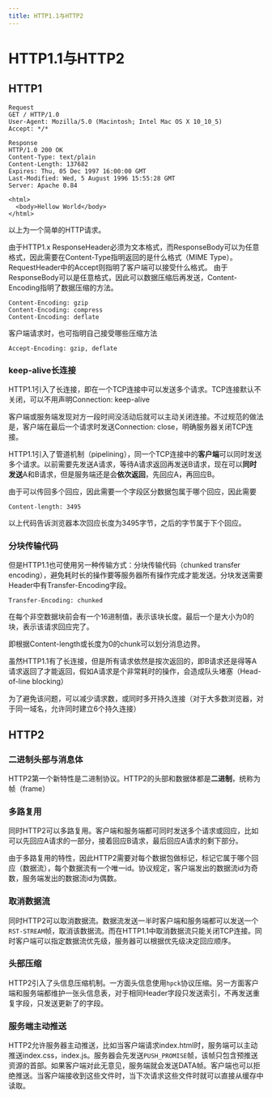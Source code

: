 ```yaml
---
title: HTTP1.1与HTTP2
---
```


# HTTP1.1与HTTP2

## HTTP1

```
Request
GET / HTTP/1.0
User-Agent: Mozilla/5.0 (Macintosh; Intel Mac OS X 10_10_5)
Accept: */*

Response
HTTP/1.0 200 OK
Content-Type: text/plain
Content-Length: 137682
Expires: Thu, 05 Dec 1997 16:00:00 GMT
Last-Modified: Wed, 5 August 1996 15:55:28 GMT
Server: Apache 0.84

<html>
  <body>Hellow World</body>
</html>
```

以上为一个简单的HTTP请求。

由于HTTP1.x ResponseHeader必须为文本格式，而ResponseBody可以为任意格式，因此需要在Content-Type指明返回的是什么格式（MIME Type）。
RequestHeader中的Accept则指明了客户端可以接受什么格式。
由于ResponseBody可以是任意格式，因此可以数据压缩后再发送，Content-Encoding指明了数据压缩的方法。

```
Content-Encoding: gzip
Content-Encoding: compress
Content-Encoding: deflate
```

客户端请求时，也可指明自己接受哪些压缩方法

```
Accept-Encoding: gzip, deflate
```

### keep-alive长连接

HTTP1.1引入了长连接，即在一个TCP连接中可以发送多个请求。TCP连接默认不关闭，可以不用声明Connection: keep-alive

客户端或服务端发现对方一段时间没活动后就可以主动关闭连接。不过规范的做法是，客户端在最后一个请求时发送Connection: close，明确服务器关闭TCP连接。

HTTP1.1引入了管道机制（pipelining），同一个TCP连接中的**客户端**可以同时发送多个请求。以前需要先发送A请求，等待A请求返回再发送B请求，现在可以**同时发送**A和B请求，但是服务端还是会**依次返回**，先回应A，再回应B。

由于可以传回多个回应，因此需要一个字段区分数据包属于哪个回应，因此需要

```
Content-length: 3495
```

以上代码告诉浏览器本次回应长度为3495字节，之后的字节属于下个回应。

### 分块传输代码

但是HTTP1.1也可使用另一种传输方式：分块传输代码（chunked transfer encoding），避免耗时长的操作要等服务器所有操作完成才能发送。分块发送需要Header中有Transfer-Encoding字段。

```
Transfer-Encoding: chunked
```

在每个非空数据块前会有一个16进制值，表示该块长度。最后一个是大小为0的块，表示该请求回应完了。

即根据Content-length或长度为0的chunk可以划分消息边界。

虽然HTTP1.1有了长连接，但是所有请求依然是按次返回的，即B请求还是得等A请求返回了才能返回，假如A请求是个非常耗时的操作，会造成队头堵塞（Head-of-line blocking）

为了避免该问题，可以减少请求数，或同时多开持久连接（对于大多数浏览器，对于同一域名，允许同时建立6个持久连接）

## HTTP2

### 二进制头部与消息体

HTTP2第一个新特性是二进制协议。HTTP2的头部和数据体都是**二进制**，统称为帧（frame）

### 多路复用

同时HTTP2可以多路复用。客户端和服务端都可同时发送多个请求或回应，比如可以先回应A请求的一部分，接着回应B请求，最后回应A请求的剩下部分。

由于多路复用的特性，因此HTTP2需要对每个数据包做标记，标记它属于哪个回应（数据流），每个数据流有一个唯一id。协议规定，客户端发出的数据流id为奇数，服务端发出的数据流id为偶数。

### 取消数据流

同时HTTP2可以取消数据流。数据流发送一半时客户端和服务端都可以发送一个`RST-STREAM`帧，取消该数据流。而在HTTP1.1中取消数据流只能关闭TCP连接。同时客户端可以指定数据流优先级，服务器可以根据优先级决定回应顺序。

### 头部压缩

HTTP2引入了头信息压缩机制。一方面头信息使用`hpck`协议压缩。另一方面客户端和服务端都维护一张头信息表，对于相同Header字段只发送索引，不再发送重复字段，只发送更新了的字段。

### 服务端主动推送

HTTP2允许服务器主动推送，比如当客户端请求index.html时，服务端可以主动推送index.css，index.js。服务器会先发送`PUSH_PROMISE`帧，该帧只包含预推送资源的首部。如果客户端对此无意见，服务端就会发送DATA帧。客户端也可以拒绝推送。当客户端接收到这些文件时，当下次请求这些文件时就可以直接从缓存中读取。
